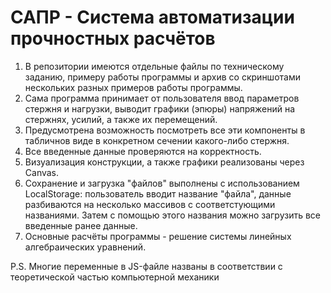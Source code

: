 # САПР - Система автоматизации прочностных расчётов
1. В репозитории имеются отдельные файлы по техническому заданию, примеру работы программы и архив со скриншотами нескольких разных примеров работы программы.
2. Сама программа принимает от пользователя ввод параметров стержня и нагрузки, выводит графики (эпюры) напряжений на стержнях, усилий, а также их перемещений.
3. Предусмотрена возможность посмотреть все эти компоненты в табличнов виде в конкретном сечении какого-либо стержня.
4. Все введенные данные проверяются на корректность.
5. Визуализация конструкции, а также графики реализованы через Canvas.
6. Сохранение и загрузка "файлов" выполнены с использованием LocalStorage: пользователь вводит название "файла", данные разбиваются на несколько массивов с соответстующими названиями. Затем с помощью этого названия можно загрузить все введенные ранее данные.
7. Основные расчёты программы - решение системы линейных алгебраических уравнений.

P.S. Многие переменные в JS-файле названы в соответствии с теоретической частью компьютерной механики
